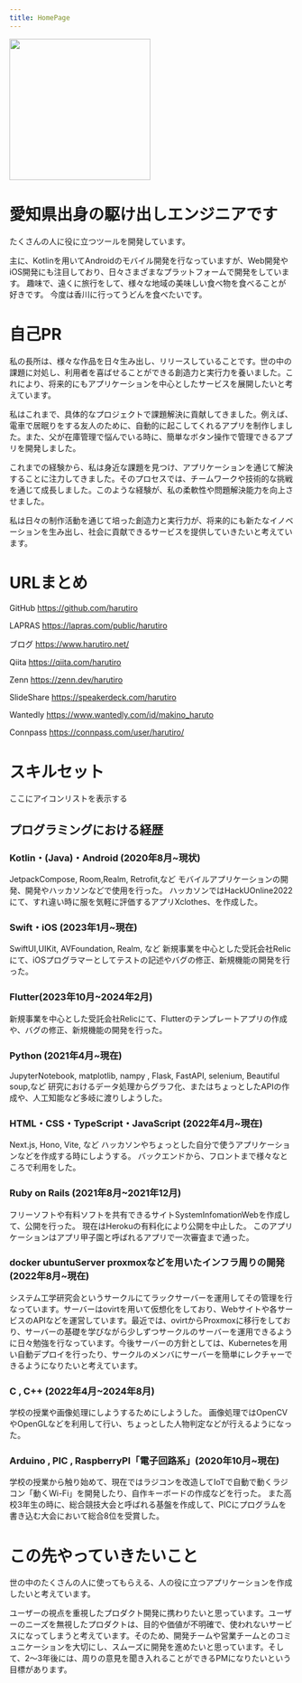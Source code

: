 ```yaml
---
title: HomePage
---
```


<img class="rounded-full" src="/images/my_icon.jpg" style="width:250px; height:250px;"/>

# 愛知県出身の駆け出しエンジニアです
たくさんの人に役に立つツールを開発しています。

主に、Kotlinを用いてAndroidのモバイル開発を行なっていますが、Web開発やiOS開発にも注目しており、日々さまざまなプラットフォームで開発をしています。
趣味で、遠くに旅行をして、様々な地域の美味しい食べ物を食べることが好きです。
今度は香川に行ってうどんを食べたいです。

# 自己PR
私の長所は、様々な作品を日々生み出し、リリースしていることです。世の中の課題に対処し、利用者を喜ばせることができる創造力と実行力を養いました。これにより、将来的にもアプリケーションを中心としたサービスを展開したいと考えています。

私はこれまで、具体的なプロジェクトで課題解決に貢献してきました。例えば、電車で居眠りをする友人のために、自動的に起こしてくれるアプリを制作しました。また、父が在庫管理で悩んでいる時に、簡単なボタン操作で管理できるアプリを開発しました。

これまでの経験から、私は身近な課題を見つけ、アプリケーションを通じて解決することに注力してきました。そのプロセスでは、チームワークや技術的な挑戦を通じて成長しました。このような経験が、私の柔軟性や問題解決能力を向上させました。

私は日々の制作活動を通じて培った創造力と実行力が、将来的にも新たなイノベーションを生み出し、社会に貢献できるサービスを提供していきたいと考えています。

# URLまとめ

GitHub
https://github.com/harutiro

LAPRAS
https://lapras.com/public/harutiro

ブログ
https://www.harutiro.net/

Qiita
https://qiita.com/harutiro

Zenn
https://zenn.dev/harutiro

SlideShare
https://speakerdeck.com/harutiro

Wantedly
https://www.wantedly.com/id/makino_haruto

Connpass
https://connpass.com/user/harutiro/

# スキルセット

ここにアイコンリストを表示する

<!-- <div class="bg-white rounded" style="display: flex; flex-wrap: wrap; ">
{{<embedLOG src="graph1.html">}}
{{<embedLOG src="graph2.html">}}
{{<embedLOG src="graph3.html">}}
</div> -->


## プログラミングにおける経歴

### Kotlin・(Java)・Android (2020年8月~現状)
JetpackCompose, Room,Realm, Retrofit,など
モバイルアプリケーションの開発、開発やハッカソンなどで使用を行った。
ハッカソンではHackUOnline2022にて、すれ違い時に服を気軽に評価するアプリXclothes、を作成した。

### Swift・iOS (2023年1月~現在)
SwiftUI,UIKit, AVFoundation,  Realm, など
新規事業を中心とした受託会社Relicにて、iOSプログラマーとしてテストの記述やバグの修正、新規機能の開発を行った。

### Flutter(2023年10月~2024年2月)
新規事業を中心とした受託会社Relicにて、Flutterのテンプレートアプリの作成や、バグの修正、新規機能の開発を行った。

### Python (2021年4月~現在)
JupyterNotebook, matplotlib, nampy , Flask, FastAPI, selenium, Beautiful soup,など
研究におけるデータ処理からグラフ化、またはちょっとしたAPIの作成や、人工知能など多岐に渡りしようした。

### HTML・CSS・TypeScript・JavaScript (2022年4月~現在)
Next.js, Hono, Vite, など
ハッカソンやちょっとした自分で使うアプリケーションなどを作成する時にしようする。
バックエンドから、フロントまで様々なところで利用をした。

### Ruby on Rails  (2021年8月~2021年12月)
フリーソフトや有料ソフトを共有できるサイトSystemInfomationWebを作成して、公開を行った。
現在はHerokuの有料化により公開を中止した。
このアプリケーションはアプリ甲子園と呼ばれるアプリで一次審査まで通った。

### docker ubuntuServer proxmoxなどを用いたインフラ周りの開発 (2022年8月~現在)
システム工学研究会というサークルにてラックサーバーを運用してその管理を行なっています。サーバーはovirtを用いて仮想化をしており、Webサイトや各サービスのAPIなどを運営しています。最近では、ovirtからProxmoxに移行をしており、サーバーの基礎を学びながら少しずつサークルのサーバーを運用できるように日々勉強を行なっています。今後サーバーの方針としては、Kubernetesを用い自動デプロイを行ったり、サークルのメンバにサーバーを簡単にレクチャーできるようになりたいと考えています。


### C , C++ (2022年4月~2024年8月)
学校の授業や画像処理にしようするためにしようした。
画像処理ではOpenCVやOpenGLなどを利用して行い、ちょっとした人物判定などが行えるようになった。

### Arduino , PIC , RaspberryPI「電子回路系」(2020年10月~現在)
学校の授業から触り始めて、現在ではラジコンを改造してIoTで自動で動くラジコン「動くWi-Fi」を開発したり、自作キーボードの作成などを行った。
また高校3年生の時に、総合競技大会と呼ばれる基盤を作成して、PICにプログラムを書き込む大会において総合8位を受賞した。



# この先やっていきたいこと
世の中のたくさんの人に使ってもらえる、人の役に立つアプリケーションを作成したいと考えています。

ユーザーの視点を重視したプロダクト開発に携わりたいと思っています。ユーザーのニーズを無視したプロダクトは、目的や価値が不明確で、使われないサービスになってしまうと考えています。そのため、開発チームや営業チームとのコミュニケーションを大切にし、スムーズに開発を進めたいと思っています。そして、2〜3年後には、周りの意見を聞き入れることができるPMになりたいという目標があります。